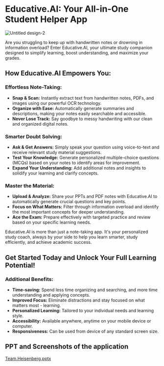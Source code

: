 # Educative.AI: Your All-in-One Student Helper App

![Untitled design-2](https://github.com/aryanraj2713/BlackBoard.AI/assets/75358720/d34a5f86-e682-4cbb-9c58-f92709b0c85e)


Are you struggling to keep up with handwritten notes or drowning in information overload? Enter Educative.AI, your ultimate study companion designed to simplify learning, boost understanding, and maximize your grades.

## How Educative.AI Empowers You:

### Effortless Note-Taking:

- **Snap & Scan:** Instantly extract text from handwritten notes, PDFs, and images using our powerful OCR technology.
- **Organize with Ease:** Automatically generate summaries and descriptions, making your notes easily searchable and accessible.
- **Never Lose Track:** Say goodbye to messy handwriting with our clean and organized digital notes.

### Smarter Doubt Solving:

- **Ask & Get Answers:** Simply speak your question using voice-to-text and receive relevant study material suggestions.
- **Test Your Knowledge:** Generate personalized multiple-choice questions (MCQs) based on your notes to identify areas for improvement.
- **Expand Your Understanding:** Add additional notes and insights to solidify your learning and clarify concepts.

### Master the Material:

- **Upload & Analyze:** Share your PPTs and PDF notes with Educative.AI to automatically generate crucial questions and key points.
- **Focus on What Matters:** Filter through information overload and identify the most important concepts for deeper understanding.
- **Ace the Exam:** Prepare effectively with targeted practice and review based on your specific learning needs.

Educative.AI is more than just a note-taking app. It's your personalized study coach, always by your side to help you learn smarter, study efficiently, and achieve academic success.

## Get Started Today and Unlock Your Full Learning Potential!

### Additional Benefits:

- **Time-saving:** Spend less time organizing and searching, and more time understanding and applying concepts.
- **Improved Focus:** Eliminate distractions and stay focused on what matters most - learning.
- **Personalized Learning:** Tailored to your individual needs and learning style.
- **Accessibility:** Available anywhere, anytime on your mobile device or computer.
- **Responsiveness:** Can be used from device of any standard screen size. 

## PPT and Screenshots of the application
[Team.Heisenberg.pptx](https://github.com/tanmayagrwl/educative.ai/files/14563266/Team.Heisenberg.pptx)


